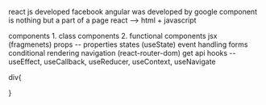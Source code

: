 react js developed facebook
angular was developed by google
component is nothing but a part of a page
react --> html + javascript

components 
    1. class components
    2. functional components
jsx (fragmenets)
props -- properties
states (useState)
event handling
forms
conditional rendering
navigation (react-router-dom)
get api
hooks -- useEffect, useCallback, useReducer, useContext, useNavigate

div{

}